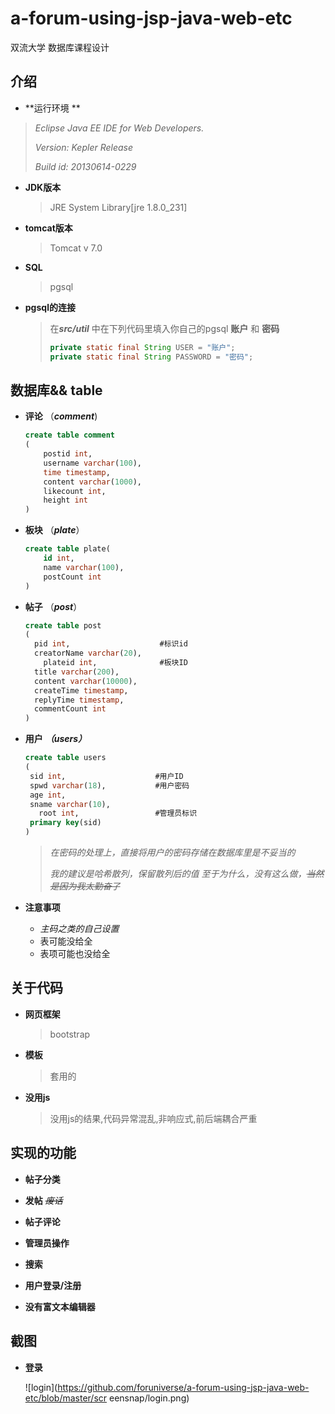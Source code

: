 # a-forum-using-jsp-java-web-etc

双流大学 数据库课程设计

## 介绍

-  **运行环境 **<br>

  > *Eclipse Java EE IDE for Web Developers.*    <br>
  >
  > *Version: Kepler Release* <br>
  >
  > *Build id: 20130614-0229*

- **JDK版本**  

  >JRE System Library[jre 1.8.0_231]

- **tomcat版本**  

  > Tomcat v 7.0  

- **SQL**  

  > pgsql  

- **pgsql的连接**  

  > 在***src/util*** 中在下列代码里填入你自己的pgsql **账户** 和 **密码** <br>
  >
  > ```java
  > private static final String USER = "账户";
  > private static final String PASSWORD = "密码";
  > ```

##  数据库&& table

- **评论**   （***comment***)  

  ```sql
  create table comment
  (
      postid int,
      username varchar(100),
      time timestamp,
      content varchar(1000),
      likecount int,
      height int
  )  
  ```

- **板块** （***plate***）

  ```sql
  create table plate(
      id int,
      name varchar(100),
      postCount int
  )
  ```

- **帖子** （***post***）

  ~~~sql
  create table post
  (
  	pid int, 					#标识id
  	creatorName varchar(20),
      plateid int, 				#板块ID
  	title varchar(200),
  	content varchar(10000),
  	createTime timestamp,
  	replyTime timestamp,
  	commentCount int
  )
  ~~~

- **用户** ***（users）***

   ~~~sql
  create table users
  (
  	sid int,					#用户ID
  	spwd varchar(18),			#用户密码
  	age int,
  	sname varchar(10),
      root int,					#管理员标识
  	primary key(sid)
  )
   ~~~

  > *在密码的处理上，直接将用户的密码存储在数据库里是不妥当的*
  >
  > *我的建议是哈希散列，保留散列后的值 至于为什么，没有这么做，~~当然是因为我太勤奋了~~*

- **注意事项**
  - *主码之类的自己设置*
  - 表可能没给全
  - 表项可能也没给全  

##  **关于代码**

- **网页框架**

  > bootstrap

- **模板**  

  > 套用的  

- **没用js**

  > 没用js的结果,代码异常混乱,非响应式,前后端耦合严重  

## **实现的功能**

- **帖子分类**
- **发帖** ~~*废话*~~  
- **帖子评论**
- **管理员操作**

- **搜索**  
- **用户登录/注册**
- **没有富文本编辑器**

## **截图**

- **登录**     

  ![login](https://github.com/foruniverse/a-forum-using-jsp-java-web-etc/blob/master/scr  eensnap/login.png)     <br>

  

  

  

  

  

  

  

  